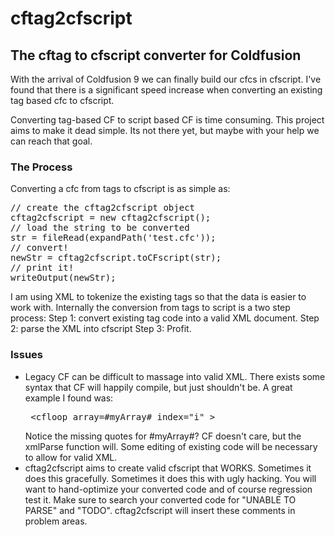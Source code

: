 cftag2cfscript
==============

<h2>The cftag to cfscript converter for Coldfusion</h2>

With the arrival of Coldfusion 9 we can finally build our cfcs in cfscript. I've found that there is a significant speed increase when converting an existing tag based cfc to cfscript. 

Converting tag-based CF to script based CF is time consuming. This project aims to make it dead simple. Its not there yet, but maybe with your help we can reach that goal. 

<h3>The Process</h3>

Converting a cfc from tags to cfscript is as simple as:
<pre>
// create the cftag2cfscript object
cftag2cfscript = new cftag2cfscript();
// load the string to be converted
str = fileRead(expandPath('test.cfc'));
// convert!
newStr = cftag2cfscript.toCFscript(str);
// print it!
writeOutput(newStr);
</pre>

I am using XML to tokenize the existing tags so that the data is easier to work with. Internally the conversion from tags to script is a two step process:
Step 1: convert existing tag code into a valid XML document. 
Step 2: parse the XML into cfscript
Step 3: Profit. 

<h3>Issues</h3>
<ul>
<li>
Legacy CF can be difficult to massage into valid XML. There exists some syntax that CF will happily compile, but just shouldn't be. A great example I found was:
<pre>
 &lt;cfloop array=#myArray# index="i" &gt;
</pre>
Notice the missing quotes for #myArray#?  CF doesn't care, but the xmlParse function will. Some editing of existing code will be necessary to allow for valid XML. 
</li>
<li>
cftag2cfscript aims to create valid cfscript that WORKS. Sometimes it does this gracefully. Sometimes it does this with ugly hacking. You will want to hand-optimize your converted code and of course regression test it. Make sure to search your converted code for "UNABLE TO PARSE" and "TODO". cftag2cfscript will insert these comments in problem areas. 
</li>
</ol>




